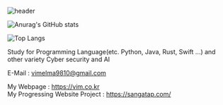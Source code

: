 ![header](https://capsule-render.vercel.app/api?type=waving&height=300&color=gradient&text=Welcome,)

![Anurag's GitHub stats](https://github-readme-stats.vercel.app/api?username=TomGorani&show_icons=true&theme=radical)


![Top Langs](https://github-readme-stats.vercel.app/api/top-langs/?username=TomGorani&layout=compact)

Study for Programming Language(etc. Python, Java, Rust, Swift ...) 
and other variety Cyber security and AI


E-Mail : vimelma9810@gmail.com

My Webpage : https://vim.co.kr<br>
My Progressing Website Project : https://sangatap.com/
